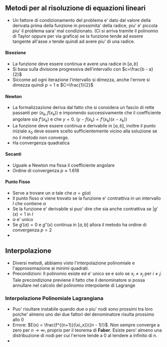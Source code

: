 ## Metodi per al risoluzione di equazioni lineari
* Un fattore di condizionamento del problema e' dato dal valore della derivata prima della funzione
  in prossimita' della radice, piu' e' piccola piu' il problema sara' mal condizionato. (Ci si
  arriva tramite il polinomio di Taylor oppure per via grafica) se la funzione tende ad essere
  tangente all'asse $x$ tende quindi ad avere piu' di una radice.

#### Bisezione
* La funzione deve essere continua e avere una radice in $[a,b]$ 
* Si basa sulla divisione progressiva dell'intervallo con $c=\frac{b - a}{2}$
* Siccome ad ogni iterazione l'intervallo si dimezza, anche l'errore si dimezza quindi $p=1$ e
  $C=\frac{1}{2}$

#### Newton
* La formalizzazione deriva dal fatto che si considera un fascio di rette passanti per $(x_k,f(x_k))$ 
  e imponendo successivamente che il coefficiente angolare sia $f'(x_k)$ e che $y=0$. ($y - f(x_k) =
  f'(x_k)(x-x_k)$)
* La funzione deve essere continua e derivabile in $[a,b]$, inoltre il punto iniziale $x_0$ deve
  essere scelto sufficientemente vicino alla soluzione se no il metodo non converge.
* Ha convergenza quadratica
  
#### Secanti
* Uguale a Newton ma fissa il coefficiente angolare
* Ordine di convergenza $p \approx 1.618$ 

#### Punto Fisso
* Serve a trovare un $\alpha$ tale che $\alpha = g(\alpha)$
* Il punto fisso $\alpha$ viene trovato se la funzione e' contrattiva in un intervallo $I$ che
  contiene $\alpha$
* Se la funzione e' derivabile si puo' dire che sia anche contrattiva se $|g'(x)<1$ in $I$
* $\alpha$ e' unico 
* Se $g'(\alpha)=0$ e $g''(x)$ continua in $[a,b]$ allora il metodo ha ordine di convergenza $p=2$
* 


## Interpolazione
* Diversi metodi, abbiamo visto l'interpolazione polinomiale e l'approssimazione ai minimi quadrati.
* Precondizioni: Il polinomio esiste ed e' unico se e solo se $x_i \neq x_j$ per $i \neq j$. Tale
  precondizione previene il fatto che il denominatore si possa annullare nel calcolo del polinomio
  interpolante di Lagrange

### Interpolazione Polinomiale Lagrangiana
* Puo' risultare instabile quando due o piu' nodi sono prossimi tra loro poiche' almeno uno dei due
  fattori del denominatore risulta prossimo allo 0 
* Errore: $E(x) = \frac{f^{(n+1)}(\xi_x)}{(n - 1)!}$. Non sempre converge a zero per $n \rightarrow
  \infty$, proprio per il teorema di **Faber**. Esiste pero' almeno una distribuzione di nodi per
  cui l'errore tende a 0 al tendere a infinito di $n$.
*  
